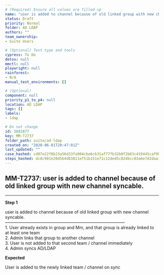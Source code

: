 ```yaml
---
# (Required) Ensure all values are filled up
name: "user is added to channel because of old linked group with new channel syncable."
status: Draft
priority: Normal
folder: AD LDAP
authors: ""
team_ownership: 
- Suite Users

# (Optional) Test type and tools
cypress: To Do
detox: null
mmctl: null
playwright: null
rainforest: 
- N/A
manual_test_environments: []

# (Optional)
component: null
priority_p1_to_p4: null
location: AD LDAP
tags: []
labels: 
- ldap

# Do not change
id: 5601877
key: MM-T2737
folder_path: suite/ad-ldap
created_on: "2020-06-01T20:47:01Z"
last_updated: ""
case_hashed: cd07e22f8b23a56d33fa904cba6cb31af77fb32b0f2b83c419445caf99a17200f4979b0e3a2e441cdf4b0d2fcadde5fa
steps_hashed: dc8c901e20d5b4d83811ef51b151e71c12ded5c824bcc03a6e7d2daa19f03284c0c0df11df43b7d33639f3db0a781f6d
---
```


## MM-T2737: user is added to channel because of old linked group with new channel syncable.

---

**Step 1**

user is added to channel because of old linked group with new channel syncable.\
————————————————————————————\
1\. User already exists in group and Mm, and that group is already linked to at least one team\
2\. Admin links that group to another channel\
3\. User is not added to that second team / channel immediately\
4\. Admin syncs AD/LDAP

**Expected**

User is added to the newly linked team / channel on sync
